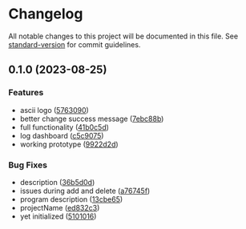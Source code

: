 # Changelog

All notable changes to this project will be documented in this file. See [standard-version](https://github.com/conventional-changelog/standard-version) for commit guidelines.

## 0.1.0 (2023-08-25)


### Features

* ascii logo ([5763090](https://github.com/owfdr/gcu/commit/576309013c9d3be86b1c13369073098d94704e65))
* better change success message ([7ebc88b](https://github.com/owfdr/gcu/commit/7ebc88b2af1446262963ee5e9b0de1acfa2edf01))
* full functionality ([41b0c5d](https://github.com/owfdr/gcu/commit/41b0c5d1fe58e31ac255912c3fca0168246f1a67))
* log dashboard ([c5c9075](https://github.com/owfdr/gcu/commit/c5c9075c84c1b2d18d75afa21ba5018d89a101b2))
* working prototype ([9922d2d](https://github.com/owfdr/gcu/commit/9922d2d802ac336b74c9567d9bf5948fc4b3bf38))


### Bug Fixes

* description ([36b5d0d](https://github.com/owfdr/gcu/commit/36b5d0dd5ae3ed59411a341cc00e67521168ba85))
* issues during add and delete ([a76745f](https://github.com/owfdr/gcu/commit/a76745f22d6210713f2d408b013f483fb5892a49))
* program description ([13cbe65](https://github.com/owfdr/gcu/commit/13cbe65949f662c1810b5c3d8c52c0c1aa06ecaa))
* projectName ([ed832c3](https://github.com/owfdr/gcu/commit/ed832c3acdef7538df010c3a0a7c155592ad826f))
* yet initialized ([5101016](https://github.com/owfdr/gcu/commit/51010162a8e646e03a0f4bae2fcbb73c1b32d19f))
